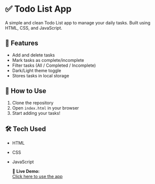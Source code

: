 # ✅ Todo List App

A simple and clean Todo List app to manage your daily tasks. Built using HTML, CSS, and JavaScript.

## 🌟 Features
- Add and delete tasks
- Mark tasks as complete/incomplete
- Filter tasks (All / Completed / Incomplete)
- Dark/Light theme toggle
- Stores tasks in local storage

## 🚀 How to Use
1. Clone the repository
2. Open `index.html` in your browser
3. Start adding your tasks!

## 🛠️ Tech Used
- HTML
- CSS
- JavaScript

  🔗 **Live Demo:**  
[Click here to use the app](https://divek31.github.io/-Todo-List-/)
